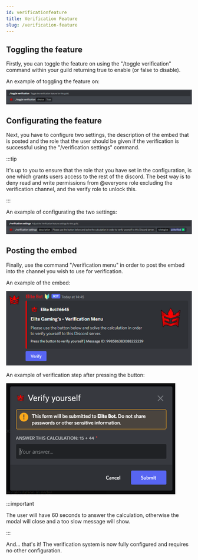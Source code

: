 ```yaml
---
id: verificationfeature
title: Verification Feature
slug: /verification-feature
---
```


## Toggling the feature

Firstly, you can toggle the feature on using the "/toggle verification" command within your guild returning true to enable (or false to disable).

An example of toggling the feature on:

![img](../static/img/verificationtoggle-example.png)

## Configurating the feature

Next, you have to configure two settings, the description of the embed that is posted and the role that the user should be given if the verification is successful using the "/verification settings" command.

:::tip

It's up to you to ensure that the role that you have set in the configuration, is one which grants users access to the rest of the discord. The best way is to deny read and write permissions from @everyone role excluding the verification channel, and the verify role to unlock this.

:::

An example of configurating the two settings:

![img](../static/img/verificationsettings-example.png)

## Posting the embed

Finally, use the command "/verification menu" in order to post the embed into the channel you wish to use for verification.

An example of the embed:

![img](../static/img/verificationmenu-embed.png)

An example of verification step after pressing the button:

![img](../static/img/verificationmenu-modal.png)

:::important

The user will have 60 seconds to answer the calculation, otherwise the modal will close and a too slow message will show.

:::

And... that's it! The verification system is now fully configured and requires no other configuration.